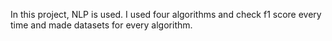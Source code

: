 In this project, NLP is used. I used four algorithms and check f1 score every time and made datasets for every algorithm.
